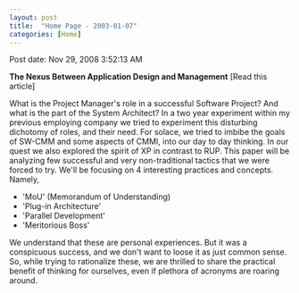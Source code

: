 ```yaml
---
layout: post
title:  "Home Page - 2003-01-07"
categories: [Home]
---
```


Post date: Nov 29, 2008 3:52:13 AM

**The Nexus Between Application Design and Management** [Read this article]

What is the Project Manager's role in a successful Software Project? And what is the part of the System Architect? In a two year experiment within my previous employing company we tried to experiment this disturbing dichotomy of roles, and their need. For solace, we tried to imbibe the goals of SW-CMM and some aspects of CMMI, into our day to day thinking. In our quest we also explored the spirit of XP in contrast to RUP. This paper will be analyzing few successful and very non-traditional tactics that we were forced to try. We'll be focusing on 4 interesting practices and concepts. Namely,

*   'MoU' (Memorandum of Understanding)
*   'Plug-in Architecture'
*   'Parallel Development'
*   'Meritorious Boss'

We understand that these are personal experiences. But it was a conspicuous success, and we don't want to loose it as just common sense. So, while trying to rationalize these, we are thrilled to share the practical benefit of thinking for ourselves, even if plethora of acronyms are roaring around.

